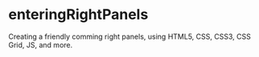 # enteringRightPanels
Creating a friendly comming right panels, using HTML5, CSS, CSS3, CSS Grid, JS, and more.
